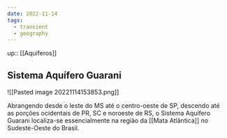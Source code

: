 ```yaml
---
date: 2022-11-14
tags:
  - transient
  - geography
---
```

up:: [[Aquíferos]]
## Sistema Aquífero Guarani
![[Pasted image 20221114153853.png]]

Abrangendo desde o leste do MS até o centro-oeste de SP, descendo até as porções ocidentais de PR, SC e noroeste de RS, o Sistema Aquífero Guarani localiza-se essencialmente na região da [[Mata Atlântica]] no Sudeste-Oeste do Brasil.
